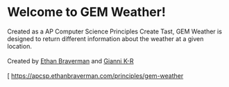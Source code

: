 <h1>Welcome to GEM Weather!</h1>
Created as a AP Computer Science Principles Create Tast, GEM Weather is designed to return different information about the weather at a given location.
<br><br>
Created by <a href="https://github.com/ethanbraverman">Ethan Braverman</a> and <a href="https://github.com/fabulous-gio">Gianni K-R</a>
<br><br>[
<a href="https://apcsp.ethanbraverman.com/principles/gem-weather">https://apcsp.ethanbraverman.com/principles/gem-weather</a>
